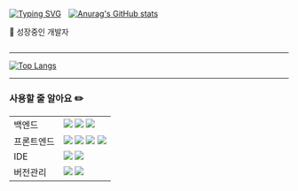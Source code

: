 <div style="display: flex">
<div>
    
<a href="https://git.io/typing-svg"><img src="https://readme-typing-svg.demolab.com?font=Roboto+Mono&weight=500&size=26&duration=4000&pause=1000&color=000000&background=FFFFFF9F&center=true&vCenter=true&multiline=true&width=435&lines=%F0%9F%90%B2Won+Young%F0%9F%90%B2" alt="Typing SVG" /></a>
<p>🍏 성장중인 개발자</p>
    
</div>
<div>

[![Anurag's GitHub stats](https://github-readme-stats.vercel.app/api?username=wonyoungE)](https://github.com/wonyoungE/github-readme-stats)
    
</div>
</div>

---

[![Top Langs](https://github-readme-stats.vercel.app/api/top-langs/?username=wonyoungE)](https://github.com/wonyoungE/github-readme-stats)

---

### 사용할 줄 알아요 ✏️
<table>
  <tr>
    <td style="weight: bold">백엔드</td>
    <td><img src="https://img.shields.io/badge/JAVA-007396?style=for-the-badge&logo=java&logoColor=white"> <img src="https://img.shields.io/badge/spring-6DB33F?style=for-the-badge&logo=spring&logoColor=white"> <img src="https://img.shields.io/badge/Spring Boot-6DB33F?style=for-the-badge&logo=springboot&logoColor=white"> </td>
  </tr>
  <tr>
    <td style="weight: bold">프론트엔드</td>
    <td><img src="https://img.shields.io/badge/JavaScript-F7DF1E?style=for-the-badge&logo=javascript&logoColor=white"> <img src="https://img.shields.io/badge/React-61DAFB?style=for-the-badge&logo=react&logoColor=white">  <img src="https://img.shields.io/badge/HTML5-E34F26?style=for-the-badge&logo=html5&logoColor=white"> <img src="https://img.shields.io/badge/CSS3-1572B6?style=for-the-badge&logo=css3&logoColor=white">  </td>
  </tr>
  <tr>
    <td style="weight: bold">IDE</td>
    <td><img src="https://img.shields.io/badge/Eclipse IDE-2C2255?style=for-the-badge&logo=eclipseide&logoColor=white"> <img src="https://img.shields.io/badge/VS Code-007ACC?style=for-the-badge&logo=visualstudiocode&logoColor=white"> </td>
  </tr>
  <tr>
    <td style="weight: bold">버전관리</td>
    <td><img src="https://img.shields.io/badge/GIT-F05032?style=for-the-badge&logo=git&logoColor=white"> <img src="https://img.shields.io/badge/Github-181717?style=for-the-badge&logo=github&logoColor=white">  </td>
  </tr>
</table>
